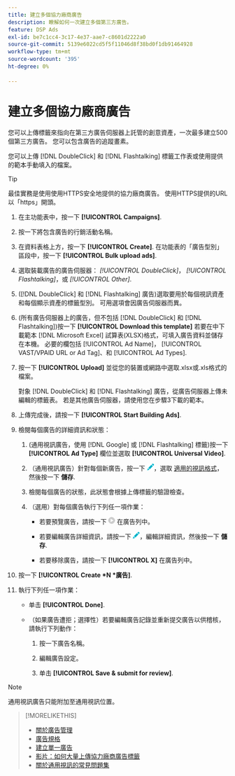 ```yaml
---
title: 建立多個協力廠商廣告
description: 瞭解如何一次建立多個第三方廣告。
feature: DSP Ads
exl-id: be7c1cc4-3c17-4e37-aae7-c8601d2222a0
source-git-commit: 5139e6022cd5f5f11046d8f38bd0f1db91464928
workflow-type: tm+mt
source-wordcount: '395'
ht-degree: 0%

---
```


# 建立多個協力廠商廣告

您可以上傳標籤來指向在第三方廣告伺服器上託管的創意資產，一次最多建立500個第三方廣告。 您可以包含廣告的追蹤畫素。<!-- The bulksheet template for other ad servers says you can include 200. Which is it: 200 or 500? -->

您可以上傳 [!DNL DoubleClick] 和 [!DNL Flashtalking] 標籤工作表或使用提供的範本手動填入的檔案。

>[!TIP]
>
> 最佳實務是使用使用HTTPS安全地提供的協力廠商廣告。 使用HTTPS提供的URL以「https」開頭。

1. 在主功能表中，按一下 **[!UICONTROL Campaigns]**.

1. 按一下將包含廣告的行銷活動名稱。

1. 在資料表格上方，按一下 **[!UICONTROL Create]**. 在功能表的「廣告型別」區段中，按一下 **[!UICONTROL Bulk upload ads]**.

1. 選取裝載廣告的廣告伺服器： *[!UICONTROL DoubleClick]*， *[!UICONTROL Flashtalking]*，或 *[!UICONTROL Other]*.

1. ([!DNL DoubleClick] 和 [!DNL Flashtalking] 廣告)選取要用於每個視訊資產和每個顯示資產的標籤型別。 可用選項會因廣告伺服器而異。

1. (所有廣告伺服器上的廣告，但不包括 [!DNL DoubleClick] 和 [!DNL Flashtalking])按一下 **[!UICONTROL Download this template]** 若要在中下載範本 [!DNL Microsoft Excel] 試算表(XLSX)格式，可填入廣告資料並儲存在本機。 必要的欄包括 [!UICONTROL Ad Name]， [!UICONTROL VAST/VPAID URL or Ad Tag]、和 [!UICONTROL Ad Types].

1. 按一下 **[!UICONTROL Upload]** 並從您的裝置或網路中選取.xlsx或.xls格式的檔案。

   對象 [!DNL DoubleClick] 和 [!DNL Flashtalking] 廣告，從廣告伺服器上傳未編輯的標籤表。 若是其他廣告伺服器，請使用您在步驟3下載的範本。

1. 上傳完成後，請按一下 **[!UICONTROL Start Building Ads]**.

1. 檢閱每個廣告的詳細資訊和狀態：

   1. (通用視訊廣告，使用 [!DNL Google] 或 [!DNL Flashtalking] 標籤)按一下 **[!UICONTROL Ad Type]** 欄位並選取 **[!UICONTROL Universal Video]**.

   1. （通用視訊廣告）針對每個新廣告，按一下 ![編輯](/help/dsp/assets/edit.png)，選取 [適用的視訊格式](/help/dsp/campaign-management/ads/ad-settings-universal-video.md)，然後按一下 **儲存**.

   1. 檢閱每個廣告的狀態，此狀態會根據上傳標籤的驗證檢查。

   1. （選用）對每個廣告執行下列任一項作業：

      * 若要預覽廣告，請按一下 ![play](/help/dsp/assets/play.png) 在廣告列中。

      * 若要編輯廣告詳細資訊，請按一下 ![編輯](/help/dsp/assets/edit.png)，編輯詳細資訊，然後按一下 **儲存**.

      * 若要移除廣告，請按一下 **[!UICONTROL X]** 在廣告列中。

1. 按一下 **[!UICONTROL Create *N *廣告]**.

1. 執行下列任一項作業：

   * 单击 **[!UICONTROL Done]**.

   * （如果廣告遭拒；選擇性）若要編輯廣告記錄並重新提交廣告以供稽核，請執行下列動作：

      1. 按一下廣告名稱。

      1. 編輯廣告設定。

      1. 单击 **[!UICONTROL Save & submit for review]**.

>[!NOTE]
>
>通用視訊廣告只能附加至通用視訊位置。

>[!MORELIKETHIS]
>
>* [關於廣告管理](ad-about.md)
>* [廣告規格](ad-specs.md)
>* [建立單一廣告](ad-create.md)
>* [影片：如何大量上傳協力廠商廣告標籤](https://experienceleague.adobe.com/docs/advertising-learn/tutorials/dsp/bulk-upload-third-party-ad-tags.html)
>* [關於通用視訊的常見問題集](/help/dsp/campaign-management/faq-universal-video.md)

